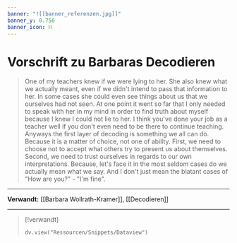 ```yaml
---
banner: "![[banner_referenzen.jpg]]"
banner_y: 0.756
banner_icon: ⛓️
---
```


# Vorschrift zu Barbaras Decodieren

> One of my teachers knew if we were lying to her. She also knew what we actually meant, even if we didn't intend to pass that information to her. In some cases she could even see things about us that we ourselves had not seen. At one point it went so far that I only needed to speak with her in my mind in order to find truth about myself because I knew I could not lie to her. I think you've done your job as a teacher well if you don't even need to be there to continue teaching. Anyways the first layer of decoding is something we all can do. Because it is a matter of choice, not one of ability. First, we need to choose not to accept what others try to present us about themselves. Second, we need to trust ourselves in regards to our own interpretations. Because, let's face it in the most seldom cases do we actually mean what we say. And I don't just mean the blatant cases of "How are you?" - "I'm fine".

---

**Verwandt:** [[Barbara Wollrath-Kramer]], [[Decodieren]]

---

> [!verwandt]
> ```dataviewjs
> dv.view("Ressourcen/Snippets/Dataview")
> ```